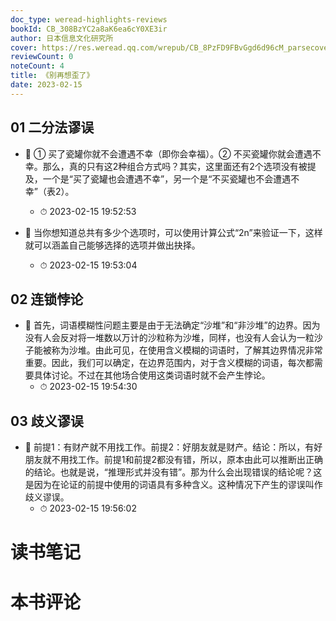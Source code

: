 ```yaml
---
doc_type: weread-highlights-reviews
bookId: CB_308BzYC2a8aK6ea6cY0XE3ir
author: 日本信息文化研究所
cover: https://res.weread.qq.com/wrepub/CB_8PzFD9FBvGgd6d96cM_parsecover
reviewCount: 0
noteCount: 4
title: 《别再想歪了》
date: 2023-02-15
---
```



## 01 二分法谬误


- 📌 ① 买了瓷罐你就不会遭遇不幸（即你会幸福）。② 不买瓷罐你就会遭遇不幸。那么，真的只有这2种组合方式吗？其实，这里面还有2个选项没有被提及，一个是“买了瓷罐也会遭遇不幸”，另一个是“不买瓷罐也不会遭遇不幸”（表2）。 
    - ⏱ 2023-02-15 19:52:53 

- 📌 当你想知道总共有多少个选项时，可以使用计算公式“2n”来验证一下，这样就可以涵盖自己能够选择的选项并做出抉择。 
    - ⏱ 2023-02-15 19:53:04 
## 02 连锁悖论


- 📌 首先，词语模糊性问题主要是由于无法确定“沙堆”和“非沙堆”的边界。因为没有人会反对将一堆数以万计的沙粒称为沙堆，同样，也没有人会认为一粒沙子能被称为沙堆。由此可见，在使用含义模糊的词语时，了解其边界情况非常重要。因此，我们可以确定，在边界范围内，对于含义模糊的词语，每次都需要具体讨论。不过在其他场合使用这类词语时就不会产生悖论。 
    - ⏱ 2023-02-15 19:54:30 
## 03 歧义谬误


- 📌 前提1：有财产就不用找工作。前提2：好朋友就是财产。结论：所以，有好朋友就不用找工作。前提1和前提2都没有错，所以，原本由此可以推断出正确的结论。也就是说，“推理形式并没有错”。那为什么会出现错误的结论呢？这是因为在论证的前提中使用的词语具有多种含义。这种情况下产生的谬误叫作歧义谬误。 
    - ⏱ 2023-02-15 19:56:02 

# 读书笔记


# 本书评论
